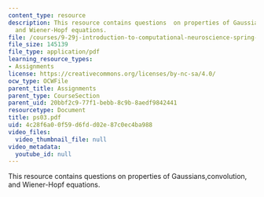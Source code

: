 ```yaml
---
content_type: resource
description: This resource contains questions  on properties of Gaussians,convolution,
  and Wiener-Hopf equations.
file: /courses/9-29j-introduction-to-computational-neuroscience-spring-2004/4c28f6a00f59d6fdd02e87c0ec4ba988_ps03.pdf
file_size: 145139
file_type: application/pdf
learning_resource_types:
- Assignments
license: https://creativecommons.org/licenses/by-nc-sa/4.0/
ocw_type: OCWFile
parent_title: Assignments
parent_type: CourseSection
parent_uid: 20bbf2c9-77f1-bebb-8c9b-8aedf9842441
resourcetype: Document
title: ps03.pdf
uid: 4c28f6a0-0f59-d6fd-d02e-87c0ec4ba988
video_files:
  video_thumbnail_file: null
video_metadata:
  youtube_id: null
---
```

This resource contains questions  on properties of Gaussians,convolution, and Wiener-Hopf equations.